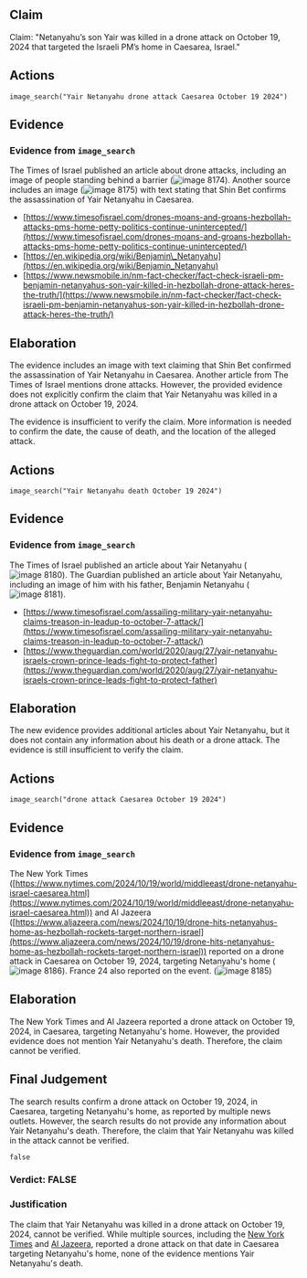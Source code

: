 ## Claim
Claim: "Netanyahu’s son Yair was killed in a drone attack on October 19, 2024 that targeted the Israeli PM’s home in Caesarea, Israel."

## Actions
```
image_search("Yair Netanyahu drone attack Caesarea October 19 2024")
```

## Evidence
### Evidence from `image_search`
The Times of Israel published an article about drone attacks, including an image of people standing behind a barrier (![image 8174](media/2025-08-29_22-23-1756506195-954544.jpg)). Another source includes an image (![image 8175](media/2025-08-29_22-23-1756506197-008611.jpg)) with text stating that Shin Bet confirms the assassination of Yair Netanyahu in Caesarea.

*   [https://www.timesofisrael.com/drones-moans-and-groans-hezbollah-attacks-pms-home-petty-politics-continue-unintercepted/](https://www.timesofisrael.com/drones-moans-and-groans-hezbollah-attacks-pms-home-petty-politics-continue-unintercepted/)
*   [https://en.wikipedia.org/wiki/Benjamin\_Netanyahu](https://en.wikipedia.org/wiki/Benjamin_Netanyahu)
*   [https://www.newsmobile.in/nm-fact-checker/fact-check-israeli-pm-benjamin-netanyahus-son-yair-killed-in-hezbollah-drone-attack-heres-the-truth/](https://www.newsmobile.in/nm-fact-checker/fact-check-israeli-pm-benjamin-netanyahus-son-yair-killed-in-hezbollah-drone-attack-heres-the-truth/)


## Elaboration
The evidence includes an image with text claiming that Shin Bet confirmed the assassination of Yair Netanyahu in Caesarea. Another article from The Times of Israel mentions drone attacks. However, the provided evidence does not explicitly confirm the claim that Yair Netanyahu was killed in a drone attack on October 19, 2024.

The evidence is insufficient to verify the claim. More information is needed to confirm the date, the cause of death, and the location of the alleged attack.


## Actions
```
image_search("Yair Netanyahu death October 19 2024")
```

## Evidence
### Evidence from `image_search`
The Times of Israel published an article about Yair Netanyahu (![image 8180](media/2025-08-29_22-23-1756506211-309068.jpg)). The Guardian published an article about Yair Netanyahu, including an image of him with his father, Benjamin Netanyahu (![image 8181](media/2025-08-29_22-23-1756506211-753491.jpg)).

*   [https://www.timesofisrael.com/assailing-military-yair-netanyahu-claims-treason-in-leadup-to-october-7-attack/](https://www.timesofisrael.com/assailing-military-yair-netanyahu-claims-treason-in-leadup-to-october-7-attack/)
*   [https://www.theguardian.com/world/2020/aug/27/yair-netanyahu-israels-crown-prince-leads-fight-to-protect-father](https://www.theguardian.com/world/2020/aug/27/yair-netanyahu-israels-crown-prince-leads-fight-to-protect-father)


## Elaboration
The new evidence provides additional articles about Yair Netanyahu, but it does not contain any information about his death or a drone attack. The evidence is still insufficient to verify the claim.


## Actions
```
image_search("drone attack Caesarea October 19 2024")
```

## Evidence
### Evidence from `image_search`
The New York Times ([https://www.nytimes.com/2024/10/19/world/middleeast/drone-netanyahu-israel-caesarea.html](https://www.nytimes.com/2024/10/19/world/middleeast/drone-netanyahu-israel-caesarea.html)) and Al Jazeera ([https://www.aljazeera.com/news/2024/10/19/drone-hits-netanyahus-home-as-hezbollah-rockets-target-northern-israel](https://www.aljazeera.com/news/2024/10/19/drone-hits-netanyahus-home-as-hezbollah-rockets-target-northern-israel)) reported on a drone attack in Caesarea on October 19, 2024, targeting Netanyahu's home (![image 8186](media/2025-08-29_22-23-1756506224-655581.jpg)). France 24 also reported on the event. (![image 8185](media/2025-08-29_22-23-1756506224-526591.jpg))


## Elaboration
The New York Times and Al Jazeera reported a drone attack on October 19, 2024, in Caesarea, targeting Netanyahu's home. However, the provided evidence does not mention Yair Netanyahu's death. Therefore, the claim cannot be verified.


## Final Judgement
The search results confirm a drone attack on October 19, 2024, in Caesarea, targeting Netanyahu's home, as reported by multiple news outlets. However, the search results do not provide any information about Yair Netanyahu's death. Therefore, the claim that Yair Netanyahu was killed in the attack cannot be verified.

`false`


### Verdict: FALSE

### Justification
The claim that Yair Netanyahu was killed in a drone attack on October 19, 2024, cannot be verified. While multiple sources, including the [New York Times](https://www.nytimes.com/2024/10/19/world/middleeast/drone-netanyahu-israel-caesarea.html) and [Al Jazeera](https://www.aljazeera.com/news/2024/10/19/drone-hits-netanyahus-home-as-hezbollah-rockets-target-northern-israel), reported a drone attack on that date in Caesarea targeting Netanyahu's home, none of the evidence mentions Yair Netanyahu's death.
